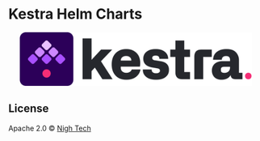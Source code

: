 # Kestra Helm Charts

<p align="center">
  <img width="460" src="https://github.com/kestra-io/kestra/raw/master/ui/src/assets/logo.svg?sanitize=true"  alt="Kestra workflow orchestrator" />
</p>

## License
Apache 2.0 © [Nigh Tech](https://nigh.tech)
